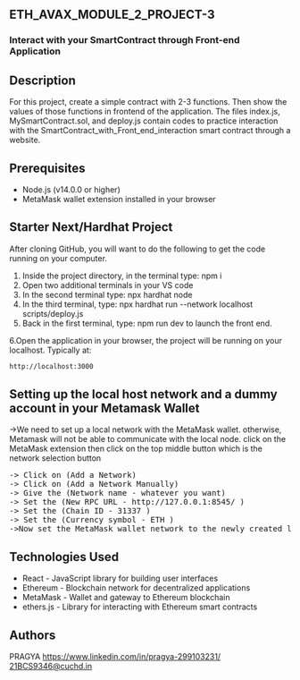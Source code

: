 ## ETH_AVAX_MODULE_2_PROJECT-3


### Interact with your SmartContract through Front-end Application


## Description

For this project, create a simple contract with 2-3 functions. Then show the values of those functions in frontend of the application.
The files index.js, MySmartContract.sol, and deploy.js contain codes to practice interaction with the SmartContract_with_Front_end_interaction smart contract through a website.


## Prerequisites

- Node.js (v14.0.0 or higher)
- MetaMask wallet extension installed in your browser
  

## Starter Next/Hardhat Project

After cloning GitHub, you will want to do the following to get the code running on your computer.

1. Inside the project directory, in the terminal type:  npm i
2. Open two additional terminals in your VS code
3. In the second terminal type: npx hardhat node
4. In the third terminal, type:  npx hardhat run --network localhost scripts/deploy.js 
5. Back in the first terminal, type:  npm run dev  to launch the front end.

6.Open the application in your browser, the project will be running on your localhost. Typically at:

```bash
http://localhost:3000
```

## Setting up the local host network and a dummy account in your Metamask Wallet


->We need to set up a local network with the MetaMask wallet. otherwise, Metamask will not be able to communicate with the local node. click on the MetaMask extension then click on the top middle button which is the network selection button
<pre>
-> Click on (Add a Network)
-> Click on (Add a Network Manually)
-> Give the (Network name - whatever you want)
-> Set the (New RPC URL - http://127.0.0.1:8545/ )
-> Set the (Chain ID - 31337 )
-> Set the (Currency symbol - ETH )
->Now set the MetaMask wallet network to the newly created local network</pre>

## Technologies Used

- React - JavaScript library for building user interfaces
- Ethereum - Blockchain network for decentralized applications
- MetaMask - Wallet and gateway to Ethereum blockchain
- ethers.js - Library for interacting with Ethereum smart contracts

## Authors

PRAGYA
https://www.linkedin.com/in/pragya-299103231/
21BCS9346@cuchd.in
